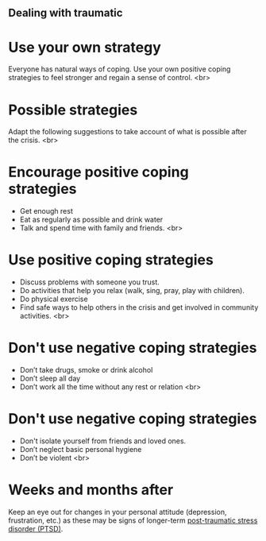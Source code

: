 
## Dealing with traumatic

# Use your own strategy
Everyone has natural ways of coping. Use your own positive coping strategies to feel stronger and regain a sense of control.
&lt;br&gt;
# Possible strategies
Adapt the following suggestions to take account of what is possible after the crisis.
&lt;br&gt;
# Encourage positive coping strategies
- Get enough rest
- Eat as regularly as possible and drink water
- Talk and spend time with family and friends.
&lt;br&gt;
# Use positive coping strategies
- Discuss problems with someone you trust.
- Do activities that help you relax (walk, sing, pray, play with children).
- Do physical exercise
- Find safe ways to help others in the crisis and get involved in community activities.
&lt;br&gt;
# Don&#39;t use negative coping strategies
- Don’t take drugs, smoke or drink alcohol
- Don’t sleep all day
- Don’t work all the time without any rest or relation
&lt;br&gt;
# Don&#39;t use negative coping strategies
- Don&#39;t isolate yourself from friends and loved ones.
- Don’t neglect basic personal hygiene
- Don’t be violent
&lt;br&gt;
# Weeks and months after
Keep an eye out for changes in your personal attitude (depression, frustration, etc.) as these may be signs of longer-term [post-traumatic stress disorder (PTSD)](en/topics/understand-2-security/2-your-well-being/3-7-learn.md).
